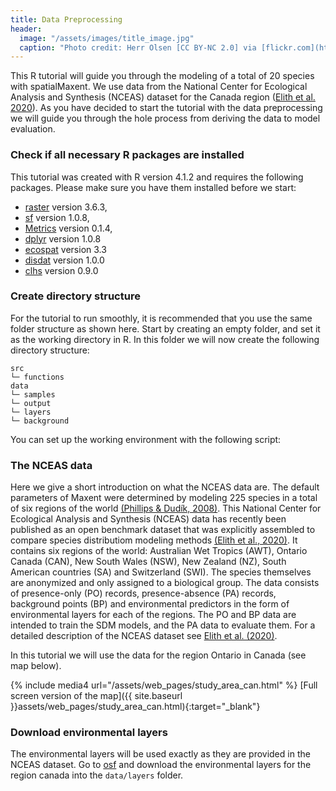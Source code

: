 ```yaml
---
title: Data Preprocessing
header:
  image: "/assets/images/title_image.jpg"
  caption: "Photo credit: Herr Olsen [CC BY-NC 2.0] via [flickr.com](https://www.flickr.com/photos/herrolsen/26966727587/)"
---
```


This R tutorial will guide you through the modeling of a total of 20 species with spatialMaxent. We use data from the National Center for Ecological Analysis and Synthesis (NCEAS) dataset for the Canada region ([Elith et al. 2020]( https://doi.org/10.17161/bi.v15i2.13384)).  As you have decided to start the tutorial with the data preprocessing we will guide you through the hole process from deriving the data to model evaluation.

###	Check if all necessary R packages are installed
This tutorial was created with R version 4.1.2 and requires the following packages. Please make sure you have them installed before we start:
* [raster]( https://cran.r-project.org/web/packages/raster/index.html) version 3.6.3,
* [sf]( https://cran.r-project.org/web/packages/sf/index.html) version 1.0.8,
* [Metrics]( https://cran.r-project.org/web/packages/Metrics/index.html) version 0.1.4, 
* [dplyr]( https://cran.r-project.org/web/packages/dplyr/index.html) version 1.0.8
* [ecospat]( https://cran.r-project.org/web/packages/ecospat/index.html) version 3.3
* [disdat](https://cran.r-project.org/web/packages/disdat/index.html) version 1.0.0
* [clhs]( https://cran.r-project.org/web/packages/clhs/index.html) version 0.9.0

### Create directory structure
For the tutorial to run smoothly, it is recommended that you use the same folder structure as shown here. Start by creating an empty folder, and set it as the working directory in R. In this folder we will now create the following directory structure:
```
src
└─ functions
data
└─ samples
└─ output    
└─ layers
└─ background
```
You can set up the working environment with the following script:
<script src="https://gist.github.com/Baldl/533446161f5cd9f1af3ec039936e90ca.js"></script>

### The NCEAS data

Here we give a short introduction on what the NCEAS data are. The default parameters of Maxent were determined by modeling 225 species in a total of six regions of the world [(Phillips & Dudík, 2008)]( https://doi.org/10.1111/j.0906-7590.2008.5203.x). This National Center for Ecological Analysis and Synthesis (NCEAS) data has recently been published as an open benchmark dataset that was explicitly assembled to compare species distributiom modeling methods [(Elith et al., 2020)]( https://doi.org/10.17161/bi.v15i2.13384). 
It contains six regions of the world: Australian Wet Tropics (AWT), Ontario Canada (CAN), New South Wales (NSW), New Zealand (NZ), South American countries (SA) and Switzerland (SWI).  The species themselves are anonymized and only assigned to a biological group. The data consists of presence-only (PO) records, presence-absence (PA) records, background points (BP) and environmental predictors in the form of environmental layers for each of the regions. The PO and BP data are intended to train the SDM models, and the PA data to evaluate them. For a detailed description of the NCEAS dataset see [Elith et al. (2020)]( https://doi.org/10.17161/bi.v15i2.13384).

In this tutorial we will use the data for the region Ontario in Canada (see map below).

{% include media4 url="/assets/web_pages/study_area_can.html" %} [Full screen version of the map]({{ site.baseurl }}assets/web_pages/study_area_can.html){:target="_blank"}



### Download environmental layers

The environmental layers will be used exactly as they are provided in the NCEAS dataset. Go to [osf]( https://osf.io/kwc4v/) and download the environmental layers for the region canada into the `data/layers` folder.
